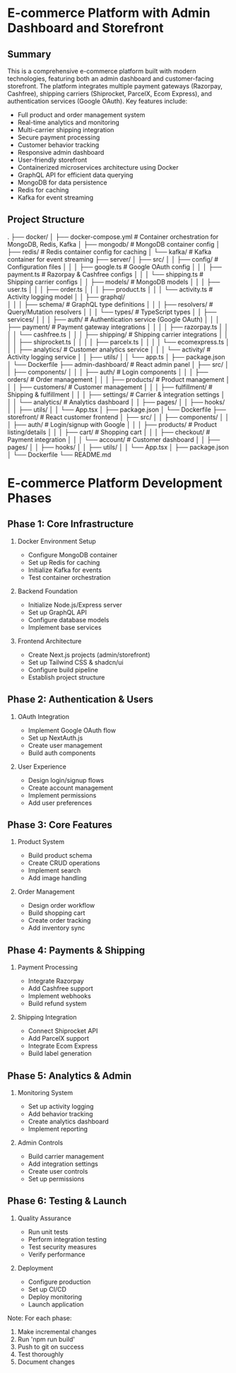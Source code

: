 # E-commerce Platform with Admin Dashboard and Storefront

## Summary
This is a comprehensive e-commerce platform built with modern technologies, featuring both an admin dashboard and customer-facing storefront. The platform integrates multiple payment gateways (Razorpay, Cashfree), shipping carriers (Shiprocket, ParcelX, Ecom Express), and authentication services (Google OAuth). Key features include:

- Full product and order management system
- Real-time analytics and monitoring
- Multi-carrier shipping integration
- Secure payment processing
- Customer behavior tracking
- Responsive admin dashboard
- User-friendly storefront
- Containerized microservices architecture using Docker
- GraphQL API for efficient data querying
- MongoDB for data persistence
- Redis for caching
- Kafka for event streaming

## Project Structure
.
├── docker/
│   ├── docker-compose.yml         # Container orchestration for MongoDB, Redis, Kafka
│   ├── mongodb/                   # MongoDB container config
│   ├── redis/                     # Redis container config for caching
│   └── kafka/                     # Kafka container for event streaming
├── server/
│   ├── src/
│   │   ├── config/               # Configuration files
│   │   │   ├── google.ts         # Google OAuth config
│   │   │   ├── payment.ts        # Razorpay & Cashfree configs
│   │   │   └── shipping.ts       # Shipping carrier configs
│   │   ├── models/               # MongoDB models
│   │   │   ├── user.ts
│   │   │   ├── order.ts 
│   │   │   ├── product.ts
│   │   │   └── activity.ts       # Activity logging model
│   │   ├── graphql/             
│   │   │   ├── schema/          # GraphQL type definitions
│   │   │   ├── resolvers/       # Query/Mutation resolvers
│   │   │   └── types/           # TypeScript types
│   │   ├── services/
│   │   │   ├── auth/            # Authentication service (Google OAuth)
│   │   │   ├── payment/         # Payment gateway integrations
│   │   │   │   ├── razorpay.ts
│   │   │   │   └── cashfree.ts
│   │   │   ├── shipping/        # Shipping carrier integrations
│   │   │   │   ├── shiprocket.ts
│   │   │   │   ├── parcelx.ts
│   │   │   │   └── ecomexpress.ts
│   │   │   ├── analytics/       # Customer analytics service
│   │   │   └── activity/        # Activity logging service
│   │   ├── utils/
│   │   └── app.ts
│   ├── package.json
│   └── Dockerfile
├── admin-dashboard/              # React admin panel
│   ├── src/
│   │   ├── components/
│   │   │   ├── auth/            # Login components
│   │   │   ├── orders/          # Order management
│   │   │   ├── products/        # Product management
│   │   │   ├── customers/       # Customer management
│   │   │   ├── fulfillment/     # Shipping & fulfillment
│   │   │   ├── settings/        # Carrier & integration settings
│   │   │   └── analytics/       # Analytics dashboard
│   │   ├── pages/
│   │   ├── hooks/
│   │   ├── utils/
│   │   └── App.tsx
│   ├── package.json
│   └── Dockerfile
├── storefront/                   # React customer frontend
│   ├── src/
│   │   ├── components/
│   │   │   ├── auth/            # Login/signup with Google
│   │   │   ├── products/        # Product listing/details
│   │   │   ├── cart/            # Shopping cart
│   │   │   ├── checkout/        # Payment integration
│   │   │   └── account/         # Customer dashboard
│   │   ├── pages/
│   │   ├── hooks/
│   │   ├── utils/
│   │   └── App.tsx
│   ├── package.json
│   └── Dockerfile
└── README.md

# E-commerce Platform Development Phases

## Phase 1: Core Infrastructure
1. Docker Environment Setup
   - Configure MongoDB container
   - Set up Redis for caching
   - Initialize Kafka for events
   - Test container orchestration

2. Backend Foundation
   - Initialize Node.js/Express server
   - Set up GraphQL API
   - Configure database models
   - Implement base services

3. Frontend Architecture
   - Create Next.js projects (admin/storefront)
   - Set up Tailwind CSS & shadcn/ui
   - Configure build pipeline
   - Establish project structure

## Phase 2: Authentication & Users
1. OAuth Integration
   - Implement Google OAuth flow
   - Set up NextAuth.js
   - Create user management
   - Build auth components

2. User Experience
   - Design login/signup flows
   - Create account management
   - Implement permissions
   - Add user preferences

## Phase 3: Core Features
1. Product System
   - Build product schema
   - Create CRUD operations
   - Implement search
   - Add image handling

2. Order Management  
   - Design order workflow
   - Build shopping cart
   - Create order tracking
   - Add inventory sync

## Phase 4: Payments & Shipping
1. Payment Processing
   - Integrate Razorpay
   - Add Cashfree support
   - Implement webhooks
   - Build refund system

2. Shipping Integration
   - Connect Shiprocket API
   - Add ParcelX support
   - Integrate Ecom Express
   - Build label generation

## Phase 5: Analytics & Admin
1. Monitoring System
   - Set up activity logging
   - Add behavior tracking
   - Create analytics dashboard
   - Implement reporting

2. Admin Controls
   - Build carrier management
   - Add integration settings
   - Create user controls
   - Set up permissions

## Phase 6: Testing & Launch
1. Quality Assurance
   - Run unit tests
   - Perform integration testing
   - Test security measures
   - Verify performance

2. Deployment
   - Configure production
   - Set up CI/CD
   - Deploy monitoring
   - Launch application

Note: For each phase:
1. Make incremental changes
2. Run 'npm run build'
3. Push to git on success
4. Test thoroughly
5. Document changes
